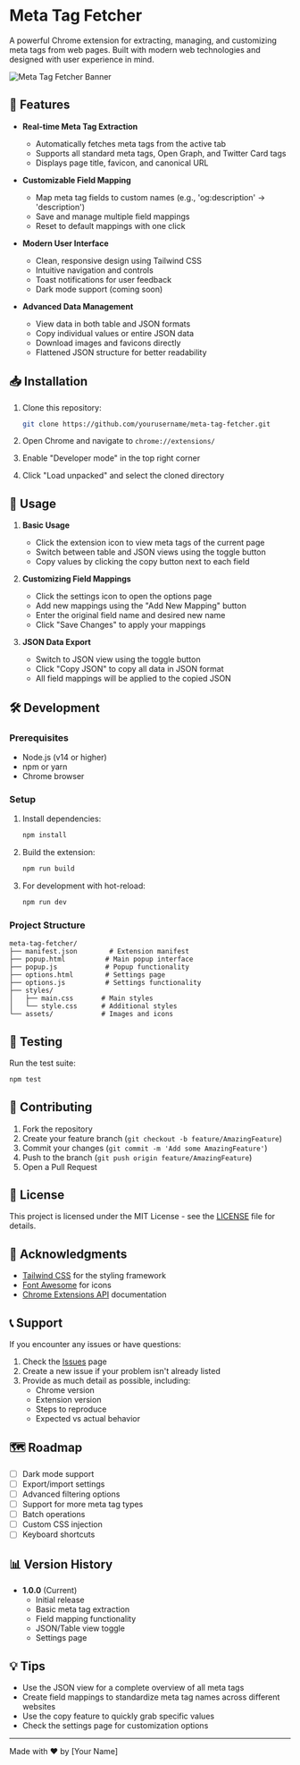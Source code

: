 # Meta Tag Fetcher

A powerful Chrome extension for extracting, managing, and customizing meta tags from web pages. Built with modern web technologies and designed with user experience in mind.

![Meta Tag Fetcher Banner](assets/banner.png)

## 🌟 Features

- **Real-time Meta Tag Extraction**
  - Automatically fetches meta tags from the active tab
  - Supports all standard meta tags, Open Graph, and Twitter Card tags
  - Displays page title, favicon, and canonical URL

- **Customizable Field Mapping**
  - Map meta tag fields to custom names (e.g., 'og:description' → 'description')
  - Save and manage multiple field mappings
  - Reset to default mappings with one click

- **Modern User Interface**
  - Clean, responsive design using Tailwind CSS
  - Intuitive navigation and controls
  - Toast notifications for user feedback
  - Dark mode support (coming soon)

- **Advanced Data Management**
  - View data in both table and JSON formats
  - Copy individual values or entire JSON data
  - Download images and favicons directly
  - Flattened JSON structure for better readability

## 📥 Installation

1. Clone this repository:
   ```bash
   git clone https://github.com/yourusername/meta-tag-fetcher.git
   ```

2. Open Chrome and navigate to `chrome://extensions/`

3. Enable "Developer mode" in the top right corner

4. Click "Load unpacked" and select the cloned directory

## 🚀 Usage

1. **Basic Usage**
   - Click the extension icon to view meta tags of the current page
   - Switch between table and JSON views using the toggle button
   - Copy values by clicking the copy button next to each field

2. **Customizing Field Mappings**
   - Click the settings icon to open the options page
   - Add new mappings using the "Add New Mapping" button
   - Enter the original field name and desired new name
   - Click "Save Changes" to apply your mappings

3. **JSON Data Export**
   - Switch to JSON view using the toggle button
   - Click "Copy JSON" to copy all data in JSON format
   - All field mappings will be applied to the copied JSON

## 🛠️ Development

### Prerequisites
- Node.js (v14 or higher)
- npm or yarn
- Chrome browser

### Setup
1. Install dependencies:
   ```bash
   npm install
   ```

2. Build the extension:
   ```bash
   npm run build
   ```

3. For development with hot-reload:
   ```bash
   npm run dev
   ```

### Project Structure
```
meta-tag-fetcher/
├── manifest.json        # Extension manifest
├── popup.html          # Main popup interface
├── popup.js            # Popup functionality
├── options.html        # Settings page
├── options.js          # Settings functionality
├── styles/
│   ├── main.css       # Main styles
│   └── style.css      # Additional styles
└── assets/            # Images and icons
```

## 🧪 Testing

Run the test suite:
```bash
npm test
```

## 📝 Contributing

1. Fork the repository
2. Create your feature branch (`git checkout -b feature/AmazingFeature`)
3. Commit your changes (`git commit -m 'Add some AmazingFeature'`)
4. Push to the branch (`git push origin feature/AmazingFeature`)
5. Open a Pull Request

## 📄 License

This project is licensed under the MIT License - see the [LICENSE](LICENSE) file for details.

## 🙏 Acknowledgments

- [Tailwind CSS](https://tailwindcss.com/) for the styling framework
- [Font Awesome](https://fontawesome.com/) for icons
- [Chrome Extensions API](https://developer.chrome.com/docs/extensions/) documentation

## 📞 Support

If you encounter any issues or have questions:
1. Check the [Issues](https://github.com/yourusername/meta-tag-fetcher/issues) page
2. Create a new issue if your problem isn't already listed
3. Provide as much detail as possible, including:
   - Chrome version
   - Extension version
   - Steps to reproduce
   - Expected vs actual behavior

## 🗺️ Roadmap

- [ ] Dark mode support
- [ ] Export/import settings
- [ ] Advanced filtering options
- [ ] Support for more meta tag types
- [ ] Batch operations
- [ ] Custom CSS injection
- [ ] Keyboard shortcuts

## 📊 Version History

- **1.0.0** (Current)
  - Initial release
  - Basic meta tag extraction
  - Field mapping functionality
  - JSON/Table view toggle
  - Settings page

## 💡 Tips

- Use the JSON view for a complete overview of all meta tags
- Create field mappings to standardize meta tag names across different websites
- Use the copy feature to quickly grab specific values
- Check the settings page for customization options

---

Made with ❤️ by [Your Name]
